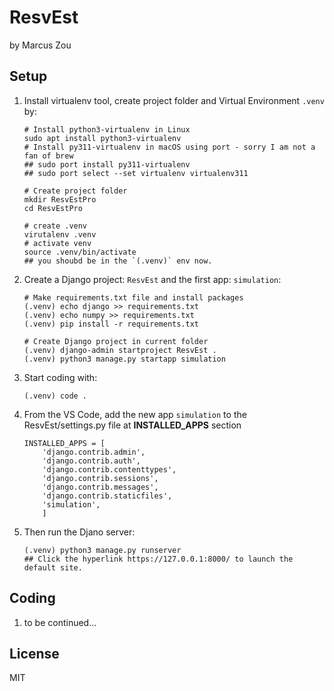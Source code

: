 # ResvEst

by Marcus Zou

## Setup 
1. Install virtualenv tool, create project folder and Virtual Environment `.venv` by:
    ```shell
    # Install python3-virtualenv in Linux
    sudo apt install python3-virtualenv
    # Install py311-virtualenv in macOS using port - sorry I am not a fan of brew
    ## sudo port install py311-virtualenv
    ## sudo port select --set virtualenv virtualenv311

    # Create project folder
    mkdir ResvEstPro
    cd ResvEstPro
    
    # create .venv
    virutalenv .venv
    # activate venv
    source .venv/bin/activate
    ## you shoubd be in the `(.venv)` env now.
    ```
2. Create a Django project: `ResvEst` and the first app: `simulation`:
    ```shell
    # Make requirements.txt file and install packages
    (.venv) echo django >> requirements.txt
    (.venv) echo numpy >> requirements.txt
    (.venv) pip install -r requirements.txt

    # Create Django project in current folder
    (.venv) django-admin startproject ResvEst .
    (.venv) python3 manage.py startapp simulation
    ```
3. Start coding with:
    ```shell
    (.venv) code .
    ```
4. From the VS Code, add the new app `simulation` to the ResvEst/settings.py file at __INSTALLED_APPS__ section
   ```
   INSTALLED_APPS = [
       'django.contrib.admin',
       'django.contrib.auth',
       'django.contrib.contenttypes',
       'django.contrib.sessions',
       'django.contrib.messages',
       'django.contrib.staticfiles',
       'simulation',
       ]
    ```
6. Then run the Djano server:
   ```shell
   (.venv) python3 manage.py runserver
   ## Click the hyperlink https://127.0.0.1:8000/ to launch the default site.
   ```

## Coding
1. to be continued...

## License
MIT
